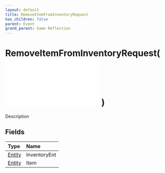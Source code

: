 ```yaml
---
layout: default
title: RemoveItemFromInventoryRequest
has_children: false
parent: Event
grand_parent: Game Reflection
---
```

# RemoveItemFromInventoryRequest( ![ EntityEventBase ](/game-reflection/events/entity_event_base.md) )
Description 

## Fields
| Type | Name |
|:-------------|:--------------|
| [Entity](/game-reflection/classes/entity.md) | InventoryEnt |
| [Entity](/game-reflection/classes/entity.md) | Item |
